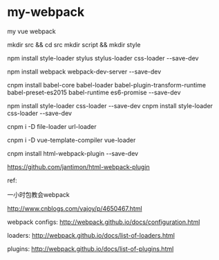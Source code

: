 # my-webpack
my vue webpack



mkdir src && cd src
mkdir script && mkdir style

npm install style-loader stylus stylus-loader css-loader --save-dev


npm install webpack webpack-dev-server --save-dev

cnpm install babel-core  babel-loader babel-plugin-transform-runtime babel-preset-es2015 babel-runtime es6-promise  --save-dev



npm install style-loader css-loader --save-dev
cnpm install style-loader css-loader --save-dev


cnpm i -D file-loader url-loader

cnpm i -D vue-template-compiler vue-loader 


cnpm install html-webpack-plugin --save-dev

https://github.com/jantimon/html-webpack-plugin


ref:


一小时包教会webpack

http://www.cnblogs.com/vajoy/p/4650467.html


webpack configs:
http://webpack.github.io/docs/configuration.html


loaders:
http://webpack.github.io/docs/list-of-loaders.html


plugins:
http://webpack.github.io/docs/list-of-plugins.html

